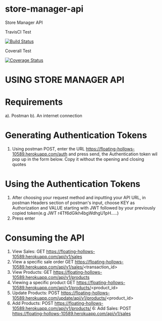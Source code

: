 # store-manager-api
Store Manager API 

TravisCI Test


[![Build Status](https://travis-ci.com/kipruto/store-manager-api.svg?branch=ch-automated-api-endpoint-tests-travis-161361514)](https://travis-ci.com/kipruto/store-manager-api)



Coverall Test

[![Coverage Status](https://coveralls.io/repos/github/kipruto/store-manager-api/badge.svg?branch=bg-fix-coveralls-badge-161365045)](https://coveralls.io/github/kipruto/store-manager-api?branch=bg-fix-coveralls-badge-161365045)


USING STORE MANAGER API
================================


Requirements
===============================

a). Postman
b). An internet connection

Generating Authentication Tokens
=================================
1. Using postman POST, enter the URL https://floating-hollows-10589.herokuapp.com/auth and press send, the Authentication token wil pop up in the form below. Copy it without the opening and closing quotes

Using the Authentication Tokens
==================================
1. After choosing your request method and inputting your API URL, in postman Headers section of postman's input, choose KEY as Authorization and VALUE starting with JWT followed by your previously copied token(e.g JWT r4Tf6dGlkh4bgWdhgU1pH.....)
2. Press enter
  
 Consuming the API
 =================
 
 1. View Sales: GET https://floating-hollows-10589.herokuapp.com/api/v1/sales
 2. View a specific sale order GET https://floating-hollows-10589.herokuapp.com/api/v1/sales/<transaction_id>
 3. View Products: GET https://floating-hollows-10589.herokuapp.com/api/v1/products
 4. Viewing a specific product GET https://floating-hollows-10589.herokuapp.com/api/v1/products/<product_id>
 5. Update Products: POST https://floating-hollows-10589.herokuapp.com/update/api/v1/products/<product_id>
 4. Add Products: POST https://floating-hollows-10589.herokuapp.com/api/v1/products/
 6: Add Sales: POST https://floating-hollows-10589.herokuapp.com/api/v1/sales
